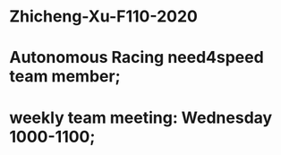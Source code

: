# Zhicheng-Xu-F110-2020
# Autonomous Racing need4speed team member;
# weekly team meeting: Wednesday 1000-1100;
